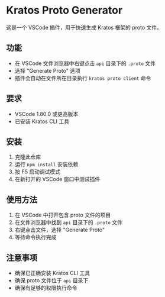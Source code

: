 # Kratos Proto Generator

这是一个 VSCode 插件，用于快速生成 Kratos 框架的 proto 文件。

## 功能

- 在 VSCode 文件浏览器中右键点击 `api` 目录下的 `.proto` 文件
- 选择 "Generate Proto" 选项
- 插件会自动在文件所在目录执行 `kratos proto client` 命令

## 要求

- VSCode 1.80.0 或更高版本
- 已安装 Kratos CLI 工具

## 安装

1. 克隆此仓库
2. 运行 `npm install` 安装依赖
3. 按 F5 启动调试模式
4. 在新打开的 VSCode 窗口中测试插件

## 使用方法

1. 在 VSCode 中打开包含 proto 文件的项目
2. 在文件浏览器中找到 `api` 目录下的 `.proto` 文件
3. 右键点击文件，选择 "Generate Proto"
4. 等待命令执行完成

## 注意事项

- 确保已正确安装 Kratos CLI 工具
- 确保 proto 文件位于 `api` 目录下
- 确保有足够的权限执行命令 